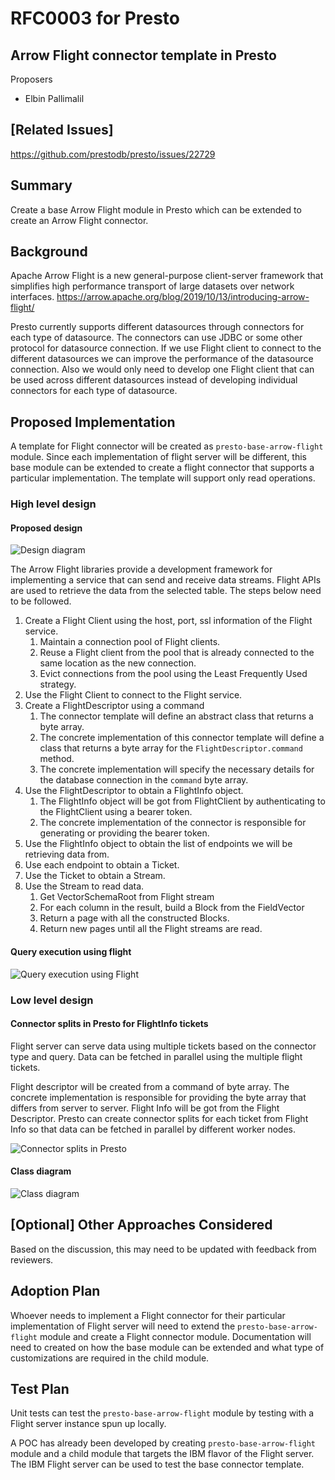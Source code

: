 # **RFC0003 for Presto**

## Arrow Flight connector template in Presto

Proposers

* Elbin Pallimalil

## [Related Issues]

https://github.com/prestodb/presto/issues/22729

## Summary

Create a base Arrow Flight module in Presto which can be extended to create an Arrow Flight connector.

## Background

Apache Arrow Flight is a new general-purpose client-server framework that simplifies high performance transport of large datasets over network interfaces. https://arrow.apache.org/blog/2019/10/13/introducing-arrow-flight/

Presto currently supports different datasources through connectors for each type of datasource. The connectors can use JDBC or some other protocol for datasource connection. If we use Flight client to connect to the different datasources we can improve the performance of the datasource connection. Also we would only need to develop one Flight client that can be used across different datasources instead of developing individual connectors for each type of datasource.

## Proposed Implementation

A template for Flight connector will be created as `presto-base-arrow-flight` module. Since each implementation of flight server will be different, this base module can be extended to create a flight connector that supports a particular implementation. The template will support only read operations.

### High level design

#### Proposed design

![Design diagram](arrow-flight-connector/Presto-flight-client.drawio.png)

The Arrow Flight libraries provide a development framework for implementing a service that can send and receive data streams. Flight APIs are used to retrieve the data from the selected table. The steps below need to be followed. 

1. Create a Flight Client using the host, port, ssl information of the Flight service. 
    1. Maintain a connection pool of Flight clients.
    2. Reuse a Flight client from the pool that is already connected to the same location as the new connection.
    3. Evict connections from the pool using the Least Frequently Used strategy.
2. Use the Flight Client to connect to the Flight service. 
3. Create a FlightDescriptor using a command
    1. The connector template will define an abstract class that returns a byte array.
    1. The concrete implementation of this connector template will define a class that returns a byte array for the `FlightDescriptor.command` method. 
    2. The concrete implementation will specify the necessary details for the database connection in the `command` byte array.
4. Use the FlightDescriptor to obtain a FlightInfo object.
    1. The FlightInfo object will be got from FlightClient by authenticating to the FlightClient using a bearer token.
    2. The concrete implementation of the connector is responsible for generating or providing the bearer token.
5. Use the FlightInfo object to obtain the list of endpoints we will be retrieving data from. 
6. Use each endpoint to obtain a Ticket. 
7. Use the Ticket to obtain a Stream. 
8. Use the Stream to read data. 
    1. Get VectorSchemaRoot from Flight stream
    2. For each column in the result, build a Block from the FieldVector
    3. Return a page with all the constructed Blocks.
    4. Return new pages until all the Flight streams are read.

#### Query execution using flight

![Query execution using Flight](arrow-flight-connector/Query-execution-using-flight.png)

### Low level design

#### Connector splits in Presto for FlightInfo tickets

Flight server can serve data using multiple tickets based on the connector type and query. Data can be fetched in parallel using the multiple flight tickets. 

Flight descriptor will be created from a command of byte array. The concrete implementation is responsible for providing the byte array that differs from server to server. Flight Info will be got from the Flight Descriptor. Presto can create connector splits for each ticket from Flight Info so that data can be fetched in parallel by different worker nodes.

![Connector splits in Presto](arrow-flight-connector/Connector-splits-in-Presto.png)

#### Class diagram

![Class diagram](arrow-flight-connector/Class-diagram.png)

## [Optional] Other Approaches Considered

Based on the discussion, this may need to be updated with feedback from reviewers.

## Adoption Plan

Whoever needs to implement a Flight connector for their particular implementation of Flight server will need to extend the `presto-base-arrow-flight` module and create a Flight connector module. Documentation will need to created on how the base module can be extended and what type of customizations are required in the child module.

## Test Plan

Unit tests can test the `presto-base-arrow-flight` module by testing with a Flight server instance spun up locally. 

A POC has already been developed by creating `presto-base-arrow-flight` module and a child module that targets the IBM flavor of the Flight server. The IBM Flight server can be used to test the base connector template.


